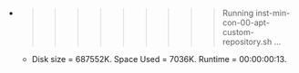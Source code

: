 * >>>>>>>>> Running inst-min-con-00-apt-custom-repository.sh ...
  * Disk size = 687552K. Space Used = 7036K. Runtime = 00:00:00:13.
